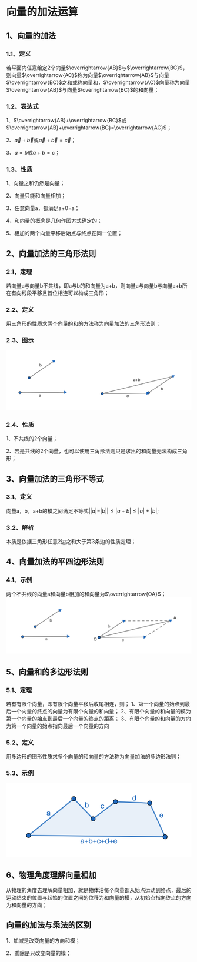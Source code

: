 # 向量的加法运算

## 1、向量的加法
### 1.1、定义
若平面内任意给定2个向量$\overrightarrow{AB}$与$\overrightarrow{BC}$，则向量$\overrightarrow{AC}$称为向量$\overrightarrow{AB}$与向量$\overrightarrow{BC}$之和或称向量和，$\overrightarrow{AC}$向量称为向量$\overrightarrow{AB}$与向量$\overrightarrow{BC}$的和向量；

### 1.2、表达式
1、$\overrightarrow{AB}+\overrightarrow{BC}$或$\overrightarrow{AB}+\overrightarrow{BC}=\overrightarrow{AC}$；

2、$\vec a+\vec b$或$\vec a+\vec b=\vec c$；

3、$a=b$或$a+b=c$；

### 1.3、性质
1、向量之和仍然是向量；

2、向量只能和向量相加；

3、任意向量a，都满足a+0=a；

4、和向量的概念是几何作图方式确定的；

5、相加的两个向量平移后始点与终点在同一位置；

## 2、向量加法的三角形法则
### 2.1、定理
若向量a与向量b不共线，即a与b的和向量为a+b，则向量a与向量b与向量a+b所在有向线段平移且首位相连可以构成三角形；

### 2.2、定义
用三角形的性质求两个向量的和的方法称为向量加法的三角形法则；

### 2.3、图示
![](../images/向量02.png)

### 2.4、性质
1、不共线的2个向量；

2、若是共线的2个向量，也可以使用三角形法则只是求出的和向量无法构成三角形；

## 3、向量加法的三角形不等式
### 3.1、定义
向量a，b，a+b的模之间满足不等式$||a|-|b||\leqslant|a+b|\leqslant|a|+|b|$;

### 3.2、解析
本质是依据三角形任意2边之和大于第3条边的性质定理；

## 4、向量加法的平四边形法则
### 4.1、示例
两个不共线的向量a和向量b相加的和向量为$\overrightarrow{OA}$；
![](../images/向量03.png)

## 5、向量和的多边形法则
### 5.1、定理
若有有限个向量，即有限个向量平移后收尾相连，则；
1、第一个向量的始点到最后一个向量的终点的向量为有限个向量的和向量；
2、有限个向量的和向量的模为第一个向量的始点到最后一个向量的终点的距离；
3、有限个向量的和向量的方向为第一个向量的始点指向最后一个向量的方向

### 5.2、定义
用多边形的图形性质求多个向量的和向量的方法称为向量加法的多边形法则；

### 5.3、示例
![](../images/向量04.png)

## 6、物理角度理解向量相加
从物理的角度去理解向量相加，就是物体沿每个向量都从始点运动到终点，最后的运动结束的位置与起始的位置之间的位移为和向量的模，从初始点指向终点的方向为和向量的方向；

## 向量的加法与乘法的区别
1、加减是改变向量的方向和模；

2、乘除是只改变向量的模；
